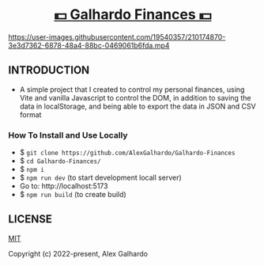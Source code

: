 <div align="center">
<h1 align="center"><a href="https://galhardo-finances.vercel.app/" target="_blank">💵 Galhardo Finances 💵</a></h1>
</div>

https://user-images.githubusercontent.com/19540357/210174870-3e3d7362-6878-48a4-88bc-0469061b6fda.mp4

## INTRODUCTION

- A simple project that I created to control my personal finances, using Vite and vanilla Javascript to control the DOM, in addition to saving the data in localStorage, and being able to export the data in JSON and CSV format

### How To Install and Use Locally

- $ `git clone https://github.com/AlexGalhardo/Galhardo-Finances`
- $ `cd Galhardo-Finances/`
- $ `npm i`
- $ `npm run dev` (to start development locall server)
- Go to: http://localhost:5173
- $ `npm run build` (to create build)

## LICENSE

[MIT](http://opensource.org/licenses/MIT)

Copyright (c) 2022-present, Alex Galhardo
